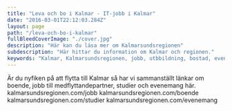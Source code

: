 ```yaml
---
title: "Leva och bo i Kalmar - IT-jobb i Kalmar"
date: "2016-03-01T22:12:03.284Z"
layout: page
path: "/leva-och-bo-i-kalmar"
fullBleedCoverImage: "./cover.jpg"
description: "Här kan du läsa mer om Kalmarsundsregionen"
subdescription: "Här hittar du information om Kalmar och regionen."
keywords: "Kalmar, Kalmarsundsregionen, jobb, utbbildning, bostad, evenemang"
---
```


<leadin>
Är du nyfiken på att flytta till Kalmar så har vi sammanställt länkar om boende, jobb till medflyttandepartner, studier och evenemang här.
</leadin>

<grid flexdirection="column">
	<grid-item href="https://kalmarsundsregionen.com/jobb/" title="Jobb åt partner" background="#4cc178" aligntext="left" flex="1">
		<grid-item-link nofollow href="https://kalmarsundsregionen.com/jobb">kalmarsundsregionen.com/jobb</grid-item-link>
	</grid-item>
	<grid-item href="https://kalmarsundsregionen.com/boende/" title="Boende" background="#c14b7f" aligntext="left" flex="1">
		<grid-item-link nofollow href="https://kalmarsundsregionen.com/boende">kalmarsundsregionen.com/boende</grid-item-link>
	</grid-item>
	<grid-item href="https://kalmarsundsregionen.com/studier/" title="Studier" background="#c17e4b" aligntext="left" flex="1">
		<grid-item-link nofollow href="https://kalmarsundsregionen.com/studier">kalmarsundsregionen.com/studier</grid-item-link>
	</grid-item>
	<grid-item href="https://kalmarsundsregionen.com/evenemang/" title="Evenemang" background="#4baac1" aligntext="left" flex="1">
		<grid-item-link nofollow href="https://kalmarsundsregionen.com/evenemang">kalmarsundsregionen.com/evenemang</grid-item-link>
	</grid-item>
</grid>
